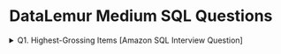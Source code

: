 # DataLemur Medium SQL Questions
<details>
  <summary>Q1. Highest-Grossing Items [Amazon SQL Interview Question]</summary>
  <br />Assume you're given a table containing data on Amazon customers and their spending on products in different category, write a query to identify the top two highest-grossing products within each category in the year 2022. The output should include the category, product, and total spend.<br />
  
`product_spend` **Table:**
| Column Name |	Type |
| :--- | :--- |
|category|string|
|product|string|
|user_id|integer|
|spend|decimal|
|transaction_date|timestamp|

Question Source: [Highest-Grossing Items](https://datalemur.com/questions/sql-highest-grossing) <br />
Solution: [Highest-Grossing Items](https://github.com/Mahaboob-Khan/SQL/blob/main/DataLemur/Medium/Highest-Grossing%20Items.sql)
</details>
